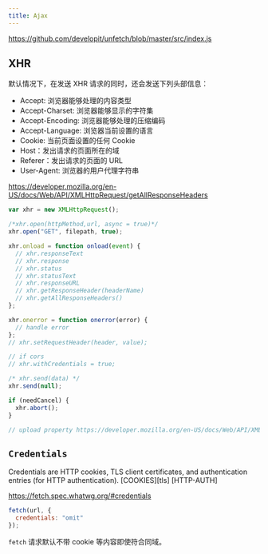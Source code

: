 ```yaml
---
title: Ajax
---
```


https://github.com/developit/unfetch/blob/master/src/index.js

## XHR

默认情况下，在发送 XHR 请求的同时，还会发送下列头部信息：

* Accept: 浏览器能够处理的内容类型
* Accept-Charset: 浏览器能够显示的字符集
* Accept-Encoding: 浏览器能够处理的压缩编码
* Accept-Language: 浏览器当前设置的语言
* Cookie: 当前页面设置的任何 Cookie
* Host：发出请求的页面所在的域
* Referer：发出请求的页面的 URL
* User-Agent: 浏览器的用户代理字符串

https://developer.mozilla.org/en-US/docs/Web/API/XMLHttpRequest/getAllResponseHeaders

```js
var xhr = new XMLHttpRequest();

/*xhr.open(httpMethod,url, async = true)*/
xhr.open("GET", filepath, true);

xhr.onload = function onload(event) {
  // xhr.responseText
  // xhr.response
  // xhr.status
  // xhr.statusText
  // xhr.responseURL
  // xhr.getResponseHeader(headerName)
  // xhr.getAllResponseHeaders()
};

xhr.onerror = function onerror(error) {
  // handle error
};
// xhr.setRequestHeader(header, value);

// if cors
// xhr.withCredentials = true;

/* xhr.send(data) */
xhr.send(null);

if (needCancel) {
  xhr.abort();
}

// upload property https://developer.mozilla.org/en-US/docs/Web/API/XMLHttpRequest/upload
```

## `Credentials`

Credentials are HTTP cookies, TLS client certificates, and authentication entries (for HTTP authentication). [COOKIES][tls] [HTTP-AUTH]

https://fetch.spec.whatwg.org/#credentials

```js
fetch(url, {
  credentials: "omit"
});
```

`fetch` 请求默认不带 cookie 等内容即使符合同域。
